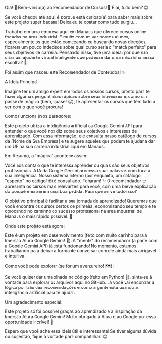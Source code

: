 Olá! 👋 Bem-vindo(a) ao Recomendador de Cursos! 🚀
E aí, tudo bem? 😊

Se você chegou até aqui, é porque está curioso(a) para saber mais sobre este projeto super bacana! Deixa eu te contar como tudo surgiu...

Trabalho em uma empresa aqui em Manaus que oferece cursos online focados na área industrial. É muito comum ver nossos alunos, especialmente os que estão começando ou buscando novas direções, ficarem um pouco indecisos sobre qual curso seria o "match perfeito" para seus objetivos de carreira. Pensando nisso, tive uma ideia: por que não criar um ajudante virtual inteligente que pudesse dar uma mãozinha nessa escolha? 🤔

Foi assim que nasceu este Recomendador de Conteúdos! ✨

A Ideia Principal:

Imagine ter um amigo expert em todos os nossos cursos, pronto para te fazer algumas perguntinhas rápidas sobre seus interesses e, como um passe de mágica (bem, quase! 😉), te apresentar os cursos que têm tudo a ver com o que você procura!

Como Funciona (Nos Bastidores):

Este projeto utiliza a inteligência artificial da Google Gemini API para entender o que você nos diz sobre seus objetivos e interesses de aprendizado. Com essa informação, ele consulta nosso catálogo de cursos da [Nome da Sua Empresa] e te sugere aqueles que podem te ajudar a dar um UP na sua carreira industrial aqui em Manaus.

Em Resumo, a "mágica" acontece assim:

Você nos conta o que te interessa aprender ou quais são seus objetivos profissionais.
A IA da Google Gemini processa suas palavras com toda a sua inteligência.
Nosso sistema interno (por enquanto, um catálogo "esperto" no código! 🤓) é consultado.
Tcharam! ✨ O recomendador te apresenta os cursos mais relevantes para você, com uma breve explicação do porquê eles serem uma boa pedida.
Para que serve tudo isso?

O objetivo principal é facilitar a sua jornada de aprendizado! Queremos que você encontre os cursos certos de primeira, economizando seu tempo e te colocando no caminho do sucesso profissional na área industrial de Manaus o mais rápido possível. 🚀

Onde este projeto está agora:

Este é um projeto em desenvolvimento (feito com muito carinho para a Imersão Alura Google Gemini! 🤩). A "mente" do recomendador (a parte com a Google Gemini API) já está funcionando! No momento, estamos trabalhando para deixar a forma de conversar com ele ainda mais amigável e intuitiva.

Como você pode explorar (se for um aventureiro! 🗺️):

Se você quiser dar uma olhada no código (feito em Python! 🐍), sinta-se à vontade para explorar os arquivos aqui no GitHub. Lá você vai encontrar a lógica por trás das recomendações e como a gente está usando a inteligência artificial para te ajudar.

Um agradecimento especial:

Este projeto só foi possível graças ao aprendizado e à inspiração da Imersão Alura Google Gemini! Muito obrigado à Alura e ao Google por essa oportunidade incrível! 🙏

Espero que você ache essa ideia útil e interessante! Se tiver alguma dúvida ou sugestão, fique à vontade para compartilhar! 😊

